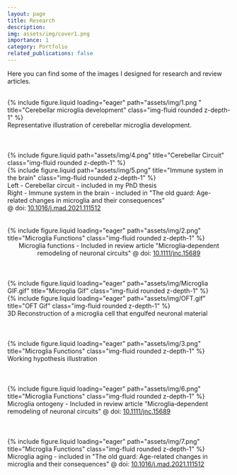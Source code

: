 ```yaml
---
layout: page
title: Research
description: 
img: assets/img/cover1.png
importance: 1
category: Portfolio
related_publications: false
---
```


Here you can find some of the images I designed for research and review articles.
<br />
<br />


<div class="row">
    <div class="col-xxl mt-3 mt-md-0">
        {% include figure.liquid loading="eager" path="assets/img/1.png " title="Cerebellar microglia development" class="img-fluid rounded z-depth-1" %}
    </div>
</div>
<div class="caption">
  Representative illustration of cerebellar microglia development.
</div>

<br />
<br />
<br />


<div class="row justify-content-sm-center">
    <div class="col-lg mt-3 mt-md-0">
        {% include figure.liquid path="assets/img/4.png" title="Cerebellar Circuit" class="img-fluid rounded z-depth-1" %}
    </div>
    <div class="col-lg mt-3 mt-md-0 align-self-center">
        {% include figure.liquid path="assets/img/5.png" title="Immune system in the brain" class="img-fluid rounded z-depth-1" %}
    </div>
</div>
<div class="caption">
    Left - Cerebellar circuit - included in my PhD thesis<br />
    Right - Immune system in the brain - included in "The old guard: Age-related changes in microglia and their consequences"<br />@ doi: <a href="https://www.sciencedirect.com/science/article/pii/S0047637421000841">10.1016/j.mad.2021.111512</a>
</div>

<br />
<br />

<div class="row">
    <div class="col-sm mt-3 mt-md-0">
        {% include figure.liquid loading="eager" path="assets/img/2.png" title="Microglia Functions" class="img-fluid rounded z-depth-1" %}
    </div>
</div>
<div class="caption" align="center">
    Microglia functions - Included in review article "Microglia‐dependent remodeling of neuronal circuits" @ doi: <a href="https://onlinelibrary.wiley.com/doi/10.1111/jnc.15689">10.1111/jnc.15689</a>
</div>

<br />
<br />
<br />
  
<div class="row">
    <div class="col-sm-8 mt-3 mt-md-0 align-self-center">
        {% include figure.liquid loading="eager" path="assets/img/Microglia GIF.gif" title="Microglia Gif" class="img-fluid rounded z-depth-1" %}
    </div>
    <div class="col-sm-4 mt-3 mt-md-0">
        {% include figure.liquid loading="eager" path="assets/img/OFT.gif" title="OFT Gif" class="img-fluid rounded z-depth-1" %}
    </div>
</div>
<div class="caption align-self-center">
    3D Reconstruction of a microglia cell that engulfed neuronal material
</div>

<br />
<br />
<br />

<div class="row">
    <div class="col-sm mt-3 mt-md-0">
        {% include figure.liquid loading="eager" path="assets/img/3.png" title="Microglia Functions" class="img-fluid rounded z-depth-1" %}
    </div>
</div>
<div class="caption">
    Working hypothesis illustration
</div>

<br />
<br />
<br />


<div class="row">
    <div class="col-sm mt-3 mt-md-0 align-self-center">
        {% include figure.liquid loading="eager" path="assets/img/6.png" title="Microglia Functions" class="img-fluid rounded z-depth-1" %}
    </div>
    
</div>
<div class="caption">
    Microglia ontogeny - Included in review article "Microglia‐dependent remodeling of neuronal circuits" @ doi: <a href="https://onlinelibrary.wiley.com/doi/10.1111/jnc.15689">10.1111/jnc.15689</a>
</div>

<br />
<br />
<br />

<div class="row">
    <div class="col-sm mt-3 mt-md-0">
        {% include figure.liquid loading="eager" path="assets/img/7.png" title="Microglia Functions" class="img-fluid rounded z-depth-1" %}
    </div>
</div>
<div class="caption">
    Microglia aging - included in "The old guard: Age-related changes in microglia and their consequences" @ doi: <a href="https://www.sciencedirect.com/science/article/pii/S0047637421000841">10.1016/j.mad.2021.111512</a>
</div>